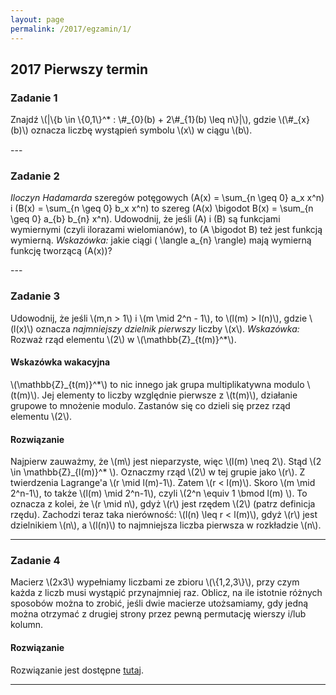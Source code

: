 ```yaml
---
layout: page
permalink: /2017/egzamin/1/
---
```


## 2017 Pierwszy termin

### Zadanie 1
<p style="margin-bottom: 15px">
  Znajdź \(|\{b \in \{0,1\}^* : \#_{0}(b) + 2\#_{1}(b) \leq n\}|\), gdzie \(\#_{x}(b)\) oznacza liczbę wystąpień symbolu \(x\) w ciągu \(b\).
</p>
---

### Zadanie 2
<p style="margin-bottom: 15px">

  <i>Iloczyn Hadamarda</i> szeregów potęgowych \(A(x) = \sum_{n \geq 0} a_x x^n\) i 
  \(B(x) = \sum_{n \geq 0} b_x x^n\) to szereg \(A(x) \bigodot B(x) = \sum_{n \geq 0} a_{b} b_{n} x^n\). Udowodnij, że jeśli \(A\) i \(B\) są 
  funkcjami wymiernymi (czyli ilorazami wielomianów), to \(A \bigodot B\) też jest funkcją wymierną. 
  <i> Wskazówka:</i> jakie ciągi \( \langle a_{n} \rangle\) mają wymierną funkcję tworzącą \(A(x)\)?
</p>
---

### Zadanie 3
<p style="margin-bottom: 15px">
  Udowodnij, że jeśli \(m,n > 1\) i \(m \mid 2^n - 1\), to \(l(m) > l(n)\), gdzie \(l(x)\) oznacza <i> najmniejszy dzielnik pierwszy  </i> 
  liczby \(x\). <i> Wskazówka: </i> Rozważ rząd elementu \(2\) w \(\mathbb{Z}_{t(m)}^*\).
</p> 

<div data-collapse>
  <h4 class="collapsible">Wskazówka wakacyjna</h4>
  <div class="tip">
    \(\mathbb{Z}_{t(m)}^*\) to nic innego jak grupa multiplikatywna modulo \(t(m)\). Jej elementy to liczby względnie pierwsze z \(t(m)\), działanie grupowe to mnożenie modulo. Zastanów się co dzieli się przez rząd elementu \(2\). 
  </div>
</div>

<div data-collapse>
  <h4 class="collapsible">Rozwiązanie</h4>
  <div class="solution">
    <p>
		Najpierw zauważmy, że \(m\) jest nieparzyste, więc \(l(m) \neq 2\).
		Stąd \(2 \in \mathbb{Z}_{l(m)}^* \).
		Oznaczmy rząd \(2\) w tej grupie jako \(r\).
		Z twierdzenia Lagrange'a \(r \mid l(m)-1\).
		Zatem \(r < l(m)\).
		Skoro \(m \mid 2^n-1\), to także \(l(m) \mid 2^n-1\), czyli \(2^n \equiv 1 \bmod l(m) \).
		To oznacza z kolei, że \(r \mid n\), gdyż \(r\) jest rzędem \(2\) (patrz definicja rzędu).
		Zachodzi teraz taka nierówność: \(l(n) \leq r < l(m)\), gdyż \(r\) jest dzielnikiem \(n\), a \(l(n)\) to najmniejsza liczba pierwsza w rozkładzie \(n\).
    </p>
  </div>
</div>

---

### Zadanie 4
<p style="margin-bottom: 15px">
  Macierz \(2x3\) wypełniamy liczbami ze zbioru \(\{1,2,3\}\), przy czym każda z liczb musi 
  wystąpić przynajmniej raz. Oblicz, na ile istotnie różnych sposobów można to zrobić, jeśli dwie macierze utożsamiamy, gdy jedną można otrzymać z drugiej strony przez pewną permutację wierszy i/lub kolumn.
</p> 

<div data-collapse>
  <h4 class="collapsible">Rozwiązanie</h4>
  <div class="solution">
    <p>
      Rozwiązanie jest dostępne <a href="https://math.stackexchange.com/questions/2113657/burnsides-lemma-applied-to-grids-with-interchanging-rows-and-columns">tutaj</a>.
    </p>
  </div>
</div>

---

